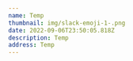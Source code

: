 ```yaml
---
name: Temp
thumbnail: img/slack-emoji-1-.png
date: 2022-09-06T23:50:05.818Z
description: Temp
address: Temp
---
```

